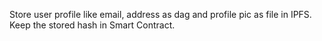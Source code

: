 Store user profile like email, address as dag and profile pic as file in IPFS. Keep the stored hash in Smart Contract.
